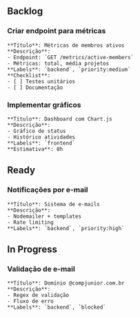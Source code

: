 ## Backlog
### Criar endpoint para métricas
```card
**Título**: Métricas de membros ativos  
**Descrição**:  
- Endpoint: `GET /metrics/active-members`  
- Métricas: total, média projetos  
**Labels**: `backend`, `priority:medium`  
**Checklist**:  
- [ ] Testes unitários  
- [ ] Documentação  
```

### Implementar gráficos
```card
**Título**: Dashboard com Chart.js  
**Descrição**:  
- Gráfico de status  
- Histórico atividades  
**Labels**: `frontend`  
**Estimativa**: 8h  
```

## Ready
### Notificações por e-mail
```card
**Título**: Sistema de e-mails  
**Descrição**:  
- Nodemailer + templates  
- Rate limiting  
**Labels**: `backend`, `priority:high`  
```

## In Progress
### Validação de e-mail
```card
**Título**: Domínio @compjunior.com.br  
**Descrição**:  
- Regex de validação  
- Fluxo de erro  
**Labels**: `backend`, `blocked`  
```